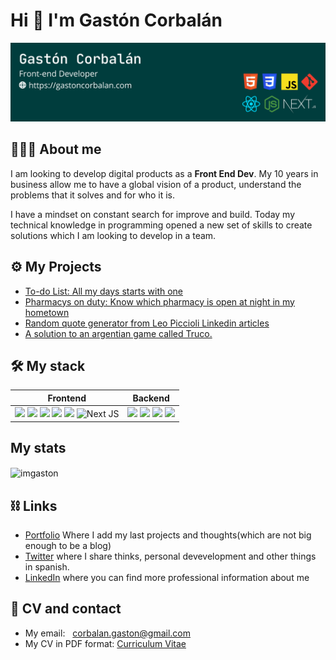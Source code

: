 # Hi 👋 I'm Gastón Corbalán

![banner with mi name, Gaston Corbalan and the technologies that I know](./Linkedin%20Banner.png)

## 👨🏽‍💻 About me
I am looking to develop digital products as a **Front End Dev**. My 10 years in business allow me to have a global vision of a product, understand the problems that it solves and for who it is. 

I have a mindset on constant search for improve and build. Today my technical knowledge in programming opened a new set of skills to create solutions which I am looking to develop in a team.

## ⚙️ My Projects
- [To-do List: All my days starts with one](https://github.com/ImGaston/to-do-list)
- [Pharmacys on duty: Know which pharmacy is open at night in my hometown](https://github.com/ImGaston/farmacias-de-turno)
- [Random quote generator from Leo Piccioli Linkedin articles](https://github.com/ImGaston/quote-generator)
- [A solution to an argentian game called Truco.](https://github.com/ImGaston/anotador)

## 🛠 My stack 
|Frontend|Backend|
|---|---|
|<img src="https://img.shields.io/badge/JavaScript-323330?style=for-the-badge&logo=javascript&logoColor=F7DF1E"/> <img src="https://img.shields.io/badge/HTML5-E34F26?style=for-the-badge&logo=html5&logoColor=white"/> <img src="https://img.shields.io/badge/React-20232A?style=for-the-badge&logo=react&logoColor=61DAFB" /> <img src="https://img.shields.io/badge/Jest-323330?style=for-the-badge&logo=Jest&logoColor=white" /> <img src="https://img.shields.io/badge/CSS3-1572B6?style=for-the-badge&logo=css3&logoColor=white"/> ![Next JS](https://img.shields.io/badge/Next-black?style=for-the-badge&logo=next.js&logoColor=white)|<img src="https://img.shields.io/badge/Node.js-339933?style=for-the-badge&logo=nodedotjs&logoColor=white" /> <img src="https://img.shields.io/badge/Express.js-000000?style=for-the-badge&logo=express&logoColor=white" /> <img src="https://img.shields.io/badge/MongoDB-4EA94B?style=for-the-badge&logo=mongodb&logoColor=white"/> <img src="https://img.shields.io/badge/MySQL-00000F?style=for-the-badge&logo=mysql&logoColor=white"/>|

## My stats 
<img align="center" src="https://github-readme-stats.vercel.app/api?username=imgaston&show_icons=true&locale=en" alt="imgaston" />

## ⛓ Links
- [Portfolio](https://gastoncorbalan.com) Where I add my last projects and thoughts(which are not big enough to be a blog)
- [Twitter](https://twitter.com/imgast0n) where I share thinks, personal devevelopment and other things in spanish.
- [LinkedIn](https://www.linkedin.com/in/gcorbalan//) where you can find more professional information about me

## 📲 CV and contact
- My email: <a style="margin-left: 8px;" href="mailto:corbalan.gaston@gmail.com">corbalan.gaston@gmail.com</a>
- My CV in PDF format: <a style="text-align: center;" href="https://drive.google.com/file/d/1Dxg8jbDcKFodlWSdY9nKqXvR4a_zdNDe/view">Curriculum Vitae</a>
